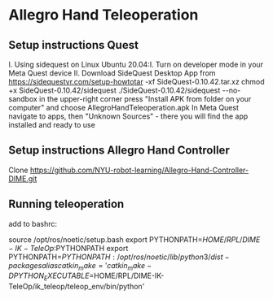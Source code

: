 # Allegro Hand Teleoperation

## Setup instructions Quest
I. Using sidequest on Linux Ubuntu 20.04:I. Turn on developer mode in your Meta Quest device
II. Download SideQuest Desktop App from https://sidequestvr.com/setup-howtotar -xf SideQuest-0.10.42.tar.xz
chmod +x SideQuest-0.10.42/sidequest
./SideQuest-0.10.42/sidequest --no-sandbox
in the upper-right corner press "Install APK from folder on your computer" and choose AllegroHandTeleoperation.apk
In Meta Quest navigate to apps, then "Unknown Sources" - there you will find the app installed and ready to use


## Setup instructions Allegro Hand Controller
Clone https://github.com/NYU-robot-learning/Allegro-Hand-Controller-DIME.git


## Running teleoperation

add to bashrc:

source /opt/ros/noetic/setup.bash
export PYTHONPATH=$HOME/RPL/DIME-IK-TeleOp:$PYTHONPATH
export PYTHONPATH=$PYTHONPATH:/opt/ros/noetic/lib/python3/dist-packages
alias catkin_make='catkin_make -DPYTHON_EXECUTABLE=$HOME/RPL/DIME-IK-TeleOp/ik_teleop/teleop_env/bin/python'
